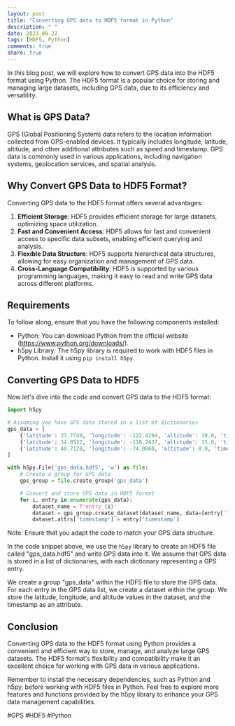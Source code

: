 ```yaml
---
layout: post
title: "Converting GPS data to HDF5 format in Python"
description: " "
date: 2023-09-22
tags: [HDF5, Python]
comments: true
share: true
---
```


In this blog post, we will explore how to convert GPS data into the HDF5 format using Python. The HDF5 format is a popular choice for storing and managing large datasets, including GPS data, due to its efficiency and versatility.

## What is GPS Data?

GPS (Global Positioning System) data refers to the location information collected from GPS-enabled devices. It typically includes longitude, latitude, altitude, and other additional attributes such as speed and timestamp. GPS data is commonly used in various applications, including navigation systems, geolocation services, and spatial analysis.

## Why Convert GPS Data to HDF5 Format?

Converting GPS data to the HDF5 format offers several advantages:

1. **Efficient Storage**: HDF5 provides efficient storage for large datasets, optimizing space utilization.
2. **Fast and Convenient Access**: HDF5 allows for fast and convenient access to specific data subsets, enabling efficient querying and analysis.
3. **Flexible Data Structure**: HDF5 supports hierarchical data structures, allowing for easy organization and management of GPS data.
4. **Cross-Language Compatibility**: HDF5 is supported by various programming languages, making it easy to read and write GPS data across different platforms.

## Requirements

To follow along, ensure that you have the following components installed:

- Python: You can download Python from the official website (https://www.python.org/downloads/).
- h5py Library: The h5py library is required to work with HDF5 files in Python. Install it using `pip install h5py`.

## Converting GPS Data to HDF5

Now let's dive into the code and convert GPS data to the HDF5 format:

```python
import h5py

# Assuming you have GPS data stored in a list of dictionaries
gps_data = [
    {'latitude': 37.7749, 'longitude': -122.4194, 'altitude': 10.0, 'timestamp': '2021-10-01 09:00:00'},
    {'latitude': 34.0522, 'longitude': -118.2437, 'altitude': 15.0, 'timestamp': '2021-10-01 09:15:00'},
    {'latitude': 40.7128, 'longitude': -74.0060, 'altitude': 8.0, 'timestamp': '2021-10-01 09:30:00'}
]

with h5py.File('gps_data.hdf5', 'w') as file:
    # Create a group for GPS data
    gps_group = file.create_group('gps_data')

    # Convert and store GPS data in HDF5 format
    for i, entry in enumerate(gps_data):
        dataset_name = f'entry_{i}'
        dataset = gps_group.create_dataset(dataset_name, data=[entry['latitude'], entry['longitude'], entry['altitude']])
        dataset.attrs['timestamp'] = entry['timestamp']
```

Note: Ensure that you adapt the code to match your GPS data structure.

In the code snippet above, we use the `h5py` library to create an HDF5 file called "gps_data.hdf5" and write GPS data into it. We assume that GPS data is stored in a list of dictionaries, with each dictionary representing a GPS entry.

We create a group "gps_data" within the HDF5 file to store the GPS data. For each entry in the GPS data list, we create a dataset within the group. We store the latitude, longitude, and altitude values in the dataset, and the timestamp as an attribute.

## Conclusion

Converting GPS data to the HDF5 format using Python provides a convenient and efficient way to store, manage, and analyze large GPS datasets. The HDF5 format's flexibility and compatibility make it an excellent choice for working with GPS data in various applications.

Remember to install the necessary dependencies, such as Python and h5py, before working with HDF5 files in Python. Feel free to explore more features and functions provided by the h5py library to enhance your GPS data management capabilities.

#GPS #HDF5 #Python